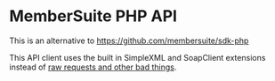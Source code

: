 # MemberSuite PHP API

This is an alternative to https://github.com/membersuite/sdk-php

This API client uses the built in SimpleXML and SoapClient extensions instead of [raw requests and other bad things](https://github.com/membersuite/sdk-php/blob/0d2dba647b283279c59378843d857007c0212a44/src/classes/Concierge.php#L54).
